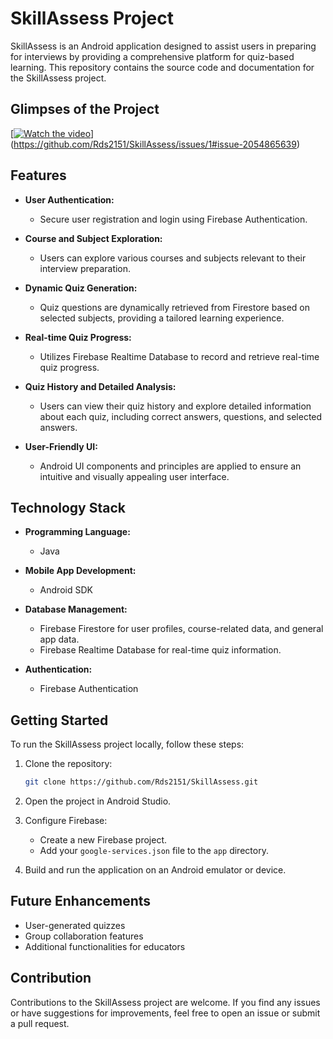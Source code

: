 # SkillAssess Project

SkillAssess is an Android application designed to assist users in preparing for interviews by providing a comprehensive platform for quiz-based learning. This repository contains the source code and documentation for the SkillAssess project.

## Glimpses of the Project

[[![Watch the video](https://example.com/thumbnail.jpg)](https://github.com/Rds2151/SkillAssess/assets/69039616/27d1f846-f2da-467d-82f5-81a43e317bcb)](https://github.com/Rds2151/SkillAssess/issues/1#issue-2054865639)

## Features

- **User Authentication:**
  - Secure user registration and login using Firebase Authentication.

- **Course and Subject Exploration:**
  - Users can explore various courses and subjects relevant to their interview preparation.

- **Dynamic Quiz Generation:**
  - Quiz questions are dynamically retrieved from Firestore based on selected subjects, providing a tailored learning experience.

- **Real-time Quiz Progress:**
  - Utilizes Firebase Realtime Database to record and retrieve real-time quiz progress.

- **Quiz History and Detailed Analysis:**
  - Users can view their quiz history and explore detailed information about each quiz, including correct answers, questions, and selected answers.

- **User-Friendly UI:**
  - Android UI components and principles are applied to ensure an intuitive and visually appealing user interface.

## Technology Stack

- **Programming Language:**
  - Java

- **Mobile App Development:**
  - Android SDK

- **Database Management:**
  - Firebase Firestore for user profiles, course-related data, and general app data.
  - Firebase Realtime Database for real-time quiz information.

- **Authentication:**
  - Firebase Authentication

## Getting Started

To run the SkillAssess project locally, follow these steps:

1. Clone the repository:
   ```bash
   git clone https://github.com/Rds2151/SkillAssess.git
   ```
2. Open the project in Android Studio.

3. Configure Firebase:
   - Create a new Firebase project.
   - Add your `google-services.json` file to the `app` directory.
4. Build and run the application on an Android emulator or device.

## Future Enhancements
  - User-generated quizzes
  - Group collaboration features
  - Additional functionalities for educators
    
## Contribution
Contributions to the SkillAssess project are welcome. If you find any issues or have suggestions for improvements, feel free to open an issue or submit a pull request.
